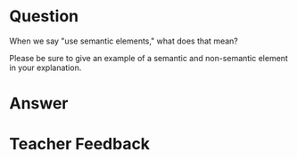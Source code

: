 # Question

When we say "use semantic elements," what does that mean?

Please be sure to give an example of a semantic and non-semantic element in your explanation.

# Answer


# Teacher Feedback
